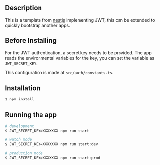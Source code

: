 
## Description

This is a template from [nestjs](https://www.nestjs.com/) implementing JWT, this can be extended to quickly bootstrap another apps.

## Before Installing

For the JWT authentication, a secret key needs to be provided. The app reads the environmental variables for the key, you can set the variable as `JWT_SECRET_KEY`.

This configuration is made at `src/auth/constants.ts`.


## Installation

```bash
$ npm install
```

## Running the app

```bash
# development
$ JWT_SECRET_KEY=XXXXXXX npm run start

# watch mode
$ JWT_SECRET_KEY=XXXXXXX npm run start:dev

# production mode
$ JWT_SECRET_KEY=XXXXXXX npm run start:prod
```
